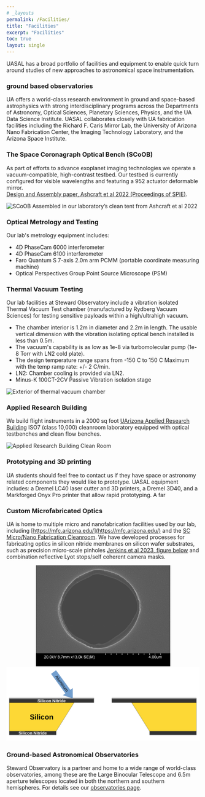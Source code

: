 ```yaml
---
# _layouts
permalink: /Facilities/
title: "Facilities"
excerpt: "Facilities"
toc: true
layout: single
---
```

UASAL has a broad portfolio of facilities and equipment to enable quick turn around studies of new approaches to astronomical space instrumentation. 

### ground based observatories
UA offers a world-class research environment in ground and space-based astrophysics with strong interdisciplinary programs across the Departments of Astronomy, Optical Sciences, Planetary Sciences, Physics, and the UA Data Science Institute. 
UASAL collaborates closely with UA fabrication facilities including the Richard F. Caris Mirror Lab, the University of Arizona Nano Fabrication Center, the Imaging Technology Laboratory, and the Arizona Space Institute.  

### The Space Coronagraph Optical Bench (SCoOB)
As part of efforts to advance exoplanet imaging technologies we operate a vacuum-compatible, high-contrast testbed. Our testbed is currently configured for visible wavelengths and featuring a 952 actuator deformable mirror.  
[Design and Assembly paper, Ashcraft et al 2022 (Proceedings of SPIE)](https://arxiv.org/abs/2208.01156). 

![SCoOB Assembled in our laboratory’s clean tent from Ashcraft et al 2022](/assets/testbed_assembled.png)

### Optical Metrology and Testing

Our lab's metrology equipment includes: 
- 4D PhaseCam 6000 interferometer
- 4D PhaseCam 6100 interferometer
- Faro Quantum S 7-axis 2.0m  arm PCMM (portable coordinate measuring machine)
- Optical Perspectives Group Point Source Microscope (PSM)

### Thermal Vacuum Testing
Our lab facilities at Steward Observatory include a vibration isolated Thermal Vacuum Test chamber (manufactured by Rydberg Vacuum Sciences) for testing sensitive payloads within a high/ultrahigh vacuum.

- The chamber interior is 1.2m in diameter and 2.2m in length. The usable vertical dimension with the vibration isolating optical bench installed is less than 0.5m.
- The vacuum's capability is as low as 1e-8 via turbomolecular pump (1e-8 Torr with LN2 cold plate).
- The design temperature range spans from -150 C to 150 C Maximum with the temp ramp rate: +/- 2 C/min. 
- LN2: Chamber cooling is provided via LN2.
- Minus-K 100CT-2CV Passive Vibration isolation stage

![Exterior of thermal vacuum chamber](/assets/IMG_1365.JPG)

### Applied Research Building

 We build flight instruments in a 2000 sq foot  [UArizona Applied Research Building](
https://research.arizona.edu/facilities-units/applied-research-building) ISO7 (class 10,000) cleanroom laboratory equipped with optical testbenches and clean flow  benches.

 ![Applied Research Building Clean Room](/assets/ARB_lab20240514_5818.jpeg)
 
### Prototyping and 3D printing

UA students should feel free to contact us if they have space or astronomy related components they would like to prototype. UASAL equipment includes: a Dremel LC40 laser cutter and 3D printers, a Dremel 3D40, and a Markforged Onyx Pro printer that allow rapid prototyping. A far

### Custom Microfabricated Optics

UA is home to multiple micro and nanofabrication facilities used by our lab, including [https://mfc.arizona.edu/](https://mfc.arizona.edu/) and the [SC Micro/Nano Fabrication Cleanroom](https://wp.optics.arizona.edu/osccleanroom/facilities/). We have developed processes for fabricating optics in silicon nitride membranes on silicon wafer substrates, such as precision micro-scale pinholes [Jenkins et al 2023, figure below](https://arxiv.org/abs/2309.04604) and combination reflective Lyot stops/self coherent camera masks. 

<p align="middle">
  <img src="/assets/P8.png" alt="Scanning Electron Microscope View of Pinhole from Jenkins et al 2023" width="350"/>
  <img src="/assets/diagram.png" alt="Cross-section of Microfabricated Pinhole from Jenkins et al 2023" width="600"/>
</p>


### Ground-based Astronomical Observatories

Steward Observatory is a partner and home to a wide range of world-class observatories, among these are the Large Binocular Telescope and 6.5m aperture telescopes located in both the northern and southern hemispheres.  For details see our [observatories page](observatories.md).


